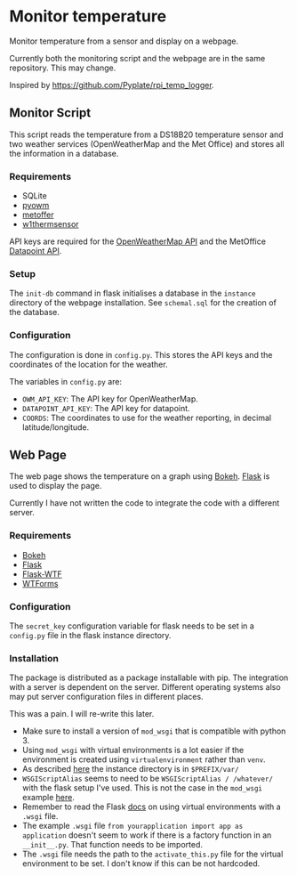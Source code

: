 # Monitor temperature #

Monitor temperature from a sensor and display on a webpage.

Currently both the monitoring script and the webpage are in the same repository. This may change.

Inspired by https://github.com/Pyplate/rpi_temp_logger.

## Monitor Script ##

This script reads the temperature from a DS18B20 temperature sensor and two weather services (OpenWeatherMap and the Met Office) and stores all the information in a database.

### Requirements ###

+ SQLite
+ [pyowm](https://github.com/csparpa/pyowm)
+ [metoffer](https://github.com/sludgedesk/metoffer)
+ [w1thermsensor](https://github.com/timofurrer/w1thermsensor)

API keys are required for the [OpenWeatherMap API](https://openweathermap.org/api) and the MetOffice [Datapoint API](https://www.metoffice.gov.uk/datapoint).

### Setup ###

The `init-db` command in flask initialises a database in the `instance` directory of the webpage installation. See `schemal.sql` for the creation of the database.

### Configuration ###

The configuration is done in `config.py`. This stores the API keys and the coordinates of the location for the weather.

The variables in `config.py` are:

+ `OWM_API_KEY`: The API key for OpenWeatherMap.
+ `DATAPOINT_API_KEY`: The API key for datapoint.
+ `COORDS`: The coordinates to use for the weather reporting, in decimal latitude/longitude.


## Web Page ## 

The web page shows the temperature on a graph using [Bokeh](https://bokeh.pydata.org/en/latest/). [Flask](http://flask.pocoo.org/) is used to display the page.

Currently I have not written the code to integrate the code with a different server.

### Requirements ###

+ [Bokeh](https://bokeh.pydata.org/en/latest/)
+ [Flask](http://flask.pocoo.org/)
+ [Flask-WTF](https://flask-wtf.readthedocs.io/en/stable/)
+ [WTForms](https://wtforms.readthedocs.io/en/stable/)

### Configuration ###

The `secret_key` configuration variable for flask needs to be set in a `config.py` file in the flask instance directory.

### Installation ###

The package is distributed as a package installable with pip. The integration with a server is dependent on the server. Different operating systems also may put server configuration files in different places.

This was a pain. I will re-write this later.

+ Make sure to install a version of `mod_wsgi` that is compatible with python 3.
+ Using `mod_wsgi` with virtual environments is a lot easier if the environment is created using `virtualenvironment` rather than `venv`.
+ As described [here](http://flask.pocoo.org/docs/1.0/config/) the instance directory is in `$PREFIX/var/`
+ `WSGIScriptAlias` seems to need to be `WSGIScriptAlias / /whatever/` with the flask setup I've used. This is not the case in the `mod_wsgi` example [here](https://modwsgi.readthedocs.io/en/develop/user-guides/quick-configuration-guide.html).
+ Remember to read the Flask [docs](http://flask.pocoo.org/docs/1.0/deploying/mod_wsgi/) on using virtual environments with a `.wsgi` file.
+ The example `.wsgi` file `from yourapplication import app as application` doesn't seem to work if there is a factory function in an `__init__.py`. That function needs to be imported.
+ The `.wsgi` file needs the path to the `activate_this.py` file for the virtual environment to be set. I don't know if this can be not hardcoded.

